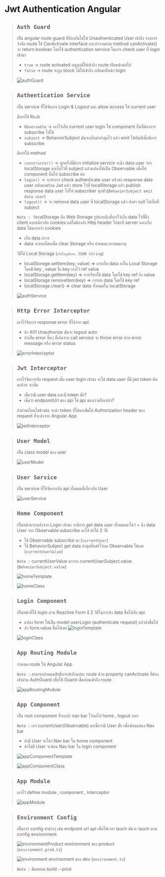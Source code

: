 # Jwt Authentication Angular

> ## `Auth Guard`
> เป็น angular route guard ที่ป้องกันไม่ให้ Unauthenticated User เข้าถึง จากการจำกัด route ใช้ CanActivate interface และทำงานผ่าน method canActivate() จะ return boolean โดยใช้ authentication service ในการ check user ที่ login เข้ามา
> - `true` -> route activated อนุญาติให้เข้าถึง route เปิดหน้าต่อไป
> - `false` -> route จะถูก block ไม่ให้เข้าถึง กลับมาที่หน้า login
>
> ![authGuard](picture/authGuard.PNG)

> ## `Authentication Service`
> เป็น service ที่ใช้จัดการ Login & Logout และ allow access ให้ current user
> 
> มีการใช้ RxJs 
> - `Observable` -> เอาไว้เก็บ current user login ให้ component อื่นที่ต้องการ subscribe ไปใช้
> - `subject` -> BehaviorSubject มันจะเก็บค่าล่าสุดไว้ แล้ว emit ให้ทันทีเมื่อมีการ subscribe 
>
> มีการใช้ method
> - `constructor()` -> ทุกครั้งที่มีการ initialize service จะดึง data user จาก localStorage มาเก็บไว้ที่ subject  แล้วแปลงให้เป็น Observable เพื่อให้ component อื่นไป subscribe ต่อ
> - `login()` -> จะทำการ check authenticate user แล้วส่ง response data user กลับมาพร้อม Jwt แล้ว store ไว้ที่ localStorage แล้ว publish response data user ไปให้ subscriber ทุกตัว(`BehaviorSubject emit data user`)
> - `logout()` -> จะ remove data user ที่ localStorage แล้ว ส่งค่า null ไปเก็บที่ subject
>
> `Note : ` localStorage คือ Web Storage รูปแบบนึงที่เอาไว้เก็บ data ไว้ที่ฝั่ง client แบบเดียวกับ cookies แต่ไม่ต้องส่ง Http header ไปขอที่ server และเก็บ data ได้มากกว่า cookies 
> - เก็บ data ถาวร 
> - data จะหายก็ต่อเมื่อ clear Storage หรือ กำหนดเวลาหมดอายุ 
>
> วิธีใช้ Local Storage (`เก็บในรูปแบบ JSON string`)
> - localStorage.setItem(key, value) =>  การเก็บ data ลงใน Local Storage โดยมี key , value ซึ่ง key เอาไว้ ref value
> - localStorage.getItem(key) => การเรียกใช้ data โดยใช้ key ref ถึง value 
> - localStorage.removeItem(key) => การลบ data โดยใช้ key ref
> - localStorage.clear() => clear data ทั้งหมดใน locatStorage
>
> ![authService](picture/authService.PNG)

> ## `Http Error Interceptor`
> เอาไว้จัดการ response error ที่ได้จาก api
> - ถ้า 401 Unauthorize มันจะ logout auto
> - ถ้าเป็น error อื่นๆ ที่เกิดจาก call service จะ throw error ด้วย error message หรือ error status
>
> ![errorInterceptor](picture/errorInterceptor.PNG)

> ## `Jwt Interceptor`
> เอาไว้จัดการกับ request เมื่อ user login เข้ามา จะได้ data user ที่มี jwt token ติดมาด้วย จะเช็ค
> - เช็คว่ามี user data และมี token มั้ย?
> - เช็คว่า endpointUrl ของ api ใช่ api ของเราหรือเปล่า? 
>
> ถ้าผ่านเงื่อนไขข้างต้น จะนำ token ที่ได้มาเพิ่มใส่ Authorization header ของ request ที่จะส่งจาก Angular App 
>
> ![jwtInterceptor](picture/jwtInterceptor.PNG)

>## `User Model`
> เป็น class model ของ user
>
> ![userModel](picture/userModel.PNG)

> ## `User Service`
> เป็น service ที่ใช้จัดการกับ api ทั้งหมดที่เกี่ยวกับ User
>
> ![userService](picture/userService.PNG)

> ## `Home Component`
> เป็นหน้าแรกหลังจาก Login เข้ามา จะมีการ get data user ทั้งหมดมาโชว์ + ดึง data User จาก Observable subscribe มาใช้ ทำได้ 2 วิธี
> - ใช้ Observable subscribe มา (`currentUser`)
> - ใช้ BehaviorSubject get data ล่าสุดที่แชร์ไว้บน Observable ได้เลย (`currentUserValue`)
>
> `Note :` currentUserValue มาจาก currentUserSubject.value (`BehaviorSubject.value`)
>
> ![homeTemplate](picture/homeComponentTemplate.PNG)
>
> ![homeClass](picture/homeComponentClass.PNG)

> ## `Login Component`
> เป็นหน้าที่ใช้ login ผ่าน Reactive Form มี 2 วิธีในการส่ง data ขึ้นไปกับ api
> - แปลง form ให้เป็น model userLogin (authenticate request) แล้วส่งขึ้นไป
> - ส่ง form.value ขึ้นไปเลย
> ![loginTemplate](picture/loginComponentTemplate.PNG)
>
> ![loginClass](picture/loginComponentClass.PNG)

> ## `App Routing Module`
> กำหนด route ให้ Angular App 
>
> `Note :` สามารถกำหนดสิทธิ์การเข้าถึงแต่ละ route ด้วย property canActivate ที่ต้องเข้าผ่าน AuthGuard เพื่อให้ Guard เช็คก่อนเข้าถึง route
>
> ![appRoutingModule](picture/appRoutingModule.PNG)

> ## `App Component`
> เป็น root component ที่จะแปะ nav bar ไว้กดไป home , logout ออก
>
> `Note :` เอา currentUser(Observable) มาเช็คว่ามี User มั้ย เพื่อซ่อนแสดง Nav bar 
> - ถ้ามี User จะโชว์ Nav bar ใน home component
> - ถ้าไม่มี User จะซ่อน Nav bar ใน login component
>
> ![appComponentTemplate](picture/appComponentTemplate.PNG)
>
> ![appComponentClass](picture/appComponentClass.PNG)

> ## `App Module`
> เอาไว้ define module , component , Interceptor
>
> ![appModule](picture/appModule.PNG)

> ## `Environment Config`
> เป็นการ config ค่าต่างๆ เช่น endpoint url api เพื่อให้เวลา lauch มันจะ lauch ตาม config environment
>
> ![environmentProduct](picture/environmentProduct.PNG)
>   environment ของ product (`environment.prod.ts`)
>
> ![environment](picture/environment.PNG)
>  environment ของ dev  (`environment.ts`)
>
> `Note :` มีผลตอน build --prod